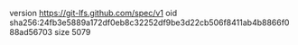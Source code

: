 version https://git-lfs.github.com/spec/v1
oid sha256:24fb3e5889a172df0eb8c32252df9be3d22cb506f8411ab4b8866f088ad56703
size 5079
